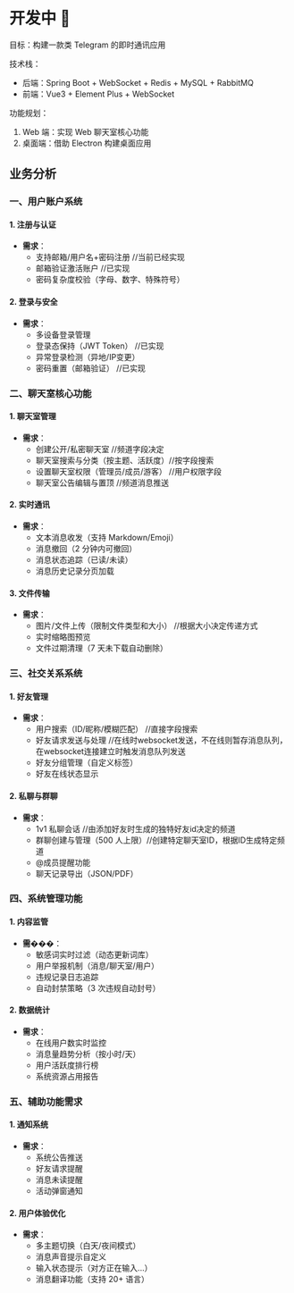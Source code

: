 # 开发中 🚧

目标：构建一款类 Telegram 的即时通讯应用

技术栈：

-   后端：Spring Boot \+ WebSocket \+ Redis \+ MySQL \+ RabbitMQ
-   前端：Vue3 \+ Element Plus \+ WebSocket

功能规划：

1.  Web 端：实现 Web 聊天室核心功能
2.  桌面端：借助 Electron 构建桌面应用

## 业务分析

### 一、用户账户系统

#### 1. 注册与认证

-   **需求**：
    -   支持邮箱/用户名\+密码注册  //当前已经实现
    -   邮箱验证激活账户  //已实现
    -   密码复杂度校验（字母、数字、特殊符号）

#### 2. 登录与安全

-   **需求**：
    -   多设备登录管理
    -   登录态保持（JWT Token） //已实现
    -   异常登录检测（异地/IP变更）
    -   密码重置（邮箱验证）  //已实现

### 二、聊天室核心功能

#### 1. 聊天室管理

-   **需求**：
    -   创建公开/私密聊天室  //频道字段决定
    -   聊天室搜索与分类（按主题、活跃度）//按字段搜索
    -   设置聊天室权限（管理员/成员/游客） //用户权限字段
    -   聊天室公告编辑与置顶    //频道消息推送

#### 2. 实时通讯

-   **需求**：
    -   文本消息收发（支持 Markdown/Emoji）
    -   消息撤回（2 分钟内可撤回）
    -   消息状态追踪（已读/未读）
    -   消息历史记录分页加载

#### 3. 文件传输

-   **需求**：
    -   图片/文件上传（限制文件类型和大小） //根据大小决定传递方式
    -   实时缩略图预览
    -   文件过期清理（7 天未下载自动删除）

### 三、社交关系系统

#### 1. 好友管理

-   **需求**：
    -   用户搜索（ID/昵称/模糊匹配） //直接字段搜索
    -   好友请求发送与处理  //在线时websocket发送，不在线则暂存消息队列，在websocket连接建立时触发消息队列发送
    -   好友分组管理（自定义标签）
    -   好友在线状态显示

#### 2. 私聊与群聊

-   **需求**：
    -   1v1 私聊会话 //由添加好友时生成的独特好友id决定的频道
    -   群聊创建与管理（500 人上限）//创建特定聊天室ID，根据ID生成特定频道
    -   @成员提醒功能
    -   聊天记录导出（JSON/PDF）

### 四、系统管理功能

#### 1. 内容监管

-   **需���**：
    -   敏感词实时过滤（动态更新词库）
    -   用户举报机制（消息/聊天室/用户）
    -   违规记录日志追踪
    -   自动封禁策略（3 次违规自动封号）

#### 2. 数据统计

-   **需求**：
    -   在线用户数实时监控
    -   消息量趋势分析（按小时/天）
    -   用户活跃度排行榜
    -   系统资源占用报告

### 五、辅助功能需求

#### 1. 通知系统

-   **需求**：
    -   系统公告推送
    -   好友请求提醒
    -   消息未读提醒
    -   活动弹窗通知

#### 2. 用户体验优化

-   **需求**：
    -   多主题切换（白天/夜间模式）
    -   消息声音提示自定义
    -   输入状态提示（对方正在输入...）
    -   消息翻译功能（支持 20\+ 语言）